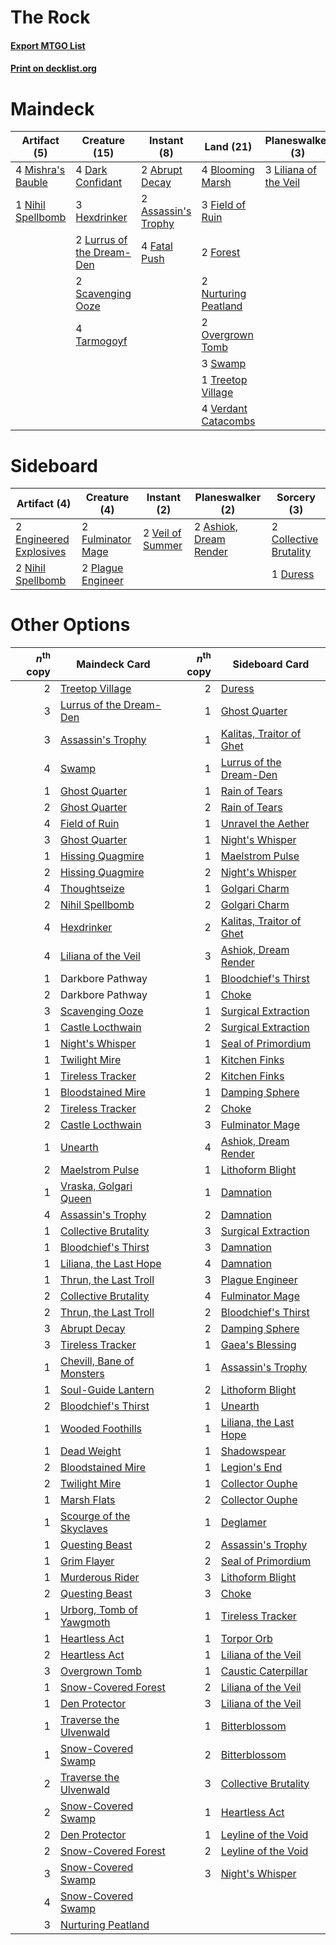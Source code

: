 # The Rock

#### [Export MTGO List](../collection/The%20Rock/The%20Rock.txt)
#### [Print on decklist.org](http://decklist.org/?deckmain=2%09Abrupt%20Decay%0A2%09Assassin's%20Trophy%0A4%09Blooming%20Marsh%0A4%09Dark%20Confidant%0A4%09Fatal%20Push%0A3%09Field%20of%20Ruin%0A2%09Forest%0A3%09Hexdrinker%0A4%09Inquisition%20of%20Kozilek%0A3%09Liliana%20of%20the%20Veil%0A2%09Lurrus%20of%20the%20Dream-Den%0A1%09Maelstrom%20Pulse%0A4%09Mishra's%20Bauble%0A1%09Nihil%20Spellbomb%0A2%09Nurturing%20Peatland%0A2%09Overgrown%20Tomb%0A2%09Scavenging%20Ooze%0A3%09Swamp%0A4%09Tarmogoyf%0A3%09Thoughtseize%0A1%09Treetop%20Village%0A4%09Verdant%20Catacombs&deckside=2%09Ashiok,%20Dream%20Render%0A2%09Collective%20Brutality%0A1%09Duress%0A2%09Engineered%20Explosives%0A2%09Fulminator%20Mage%0A2%09Nihil%20Spellbomb%0A2%09Plague%20Engineer%0A2%09Veil%20of%20Summer)
# Maindeck

|                                        Artifact (5)                                        |                                           Creature (15)                                            |                                         Instant (8)                                          |                                           Land (21)                                           |                                        Planeswalker (3)                                        |                                            Sorcery (8)                                            |
|--------------------------------------------------------------------------------------------|----------------------------------------------------------------------------------------------------|----------------------------------------------------------------------------------------------|-----------------------------------------------------------------------------------------------|------------------------------------------------------------------------------------------------|---------------------------------------------------------------------------------------------------|
|4 [Mishra's Bauble](http://gatherer.wizards.com/Pages/Card/Details.aspx?multiverseid=122122)|4 [Dark Confidant](http://gatherer.wizards.com/Pages/Card/Details.aspx?multiverseid=397731)         |2 [Abrupt Decay](http://gatherer.wizards.com/Pages/Card/Details.aspx?multiverseid=456061)     |4 [Blooming Marsh](http://gatherer.wizards.com/Pages/Card/Details.aspx?multiverseid=417816)    |3 [Liliana of the Veil](http://gatherer.wizards.com/Pages/Card/Details.aspx?multiverseid=235597)|4 [Inquisition of Kozilek](http://gatherer.wizards.com/Pages/Card/Details.aspx?multiverseid=416897)|
|1 [Nihil Spellbomb](http://gatherer.wizards.com/Pages/Card/Details.aspx?multiverseid=442215)|3 [Hexdrinker](http://gatherer.wizards.com/Pages/Card/Details.aspx?multiverseid=464117)             |2 [Assassin's Trophy](http://gatherer.wizards.com/Pages/Card/Details.aspx?multiverseid=452902)|3 [Field of Ruin](http://gatherer.wizards.com/Pages/Card/Details.aspx?multiverseid=435415)     |                                                                                                |1 [Maelstrom Pulse](http://gatherer.wizards.com/Pages/Card/Details.aspx?multiverseid=180613)       |
|                                                                                            |2 [Lurrus of the Dream-Den](http://gatherer.wizards.com/Pages/Card/Details.aspx?multiverseid=479746)|4 [Fatal Push](http://gatherer.wizards.com/Pages/Card/Details.aspx?multiverseid=423724)       |2 [Forest](http://gatherer.wizards.com/Pages/Card/Details.aspx?multiverseid=439860)            |                                                                                                |3 [Thoughtseize](http://gatherer.wizards.com/Pages/Card/Details.aspx?multiverseid=438676)          |
|                                                                                            |2 [Scavenging Ooze](http://gatherer.wizards.com/Pages/Card/Details.aspx?multiverseid=420783)        |                                                                                              |2 [Nurturing Peatland](http://gatherer.wizards.com/Pages/Card/Details.aspx?multiverseid=464192)|                                                                                                |                                                                                                   |
|                                                                                            |4 [Tarmogoyf](http://gatherer.wizards.com/Pages/Card/Details.aspx?multiverseid=136142)              |                                                                                              |2 [Overgrown Tomb](http://gatherer.wizards.com/Pages/Card/Details.aspx?multiverseid=405103)    |                                                                                                |                                                                                                   |
|                                                                                            |                                                                                                    |                                                                                              |3 [Swamp](http://gatherer.wizards.com/Pages/Card/Details.aspx?multiverseid=439858)             |                                                                                                |                                                                                                   |
|                                                                                            |                                                                                                    |                                                                                              |1 [Treetop Village](http://gatherer.wizards.com/Pages/Card/Details.aspx?multiverseid=106455)   |                                                                                                |                                                                                                   |
|                                                                                            |                                                                                                    |                                                                                              |4 [Verdant Catacombs](http://gatherer.wizards.com/Pages/Card/Details.aspx?multiverseid=405113) |                                                                                                |                                                                                                   |


# Sideboard

|                                          Artifact (4)                                           |                                        Creature (4)                                        |                                        Instant (2)                                        |                                        Planeswalker (2)                                         |                                           Sorcery (3)                                           |
|-------------------------------------------------------------------------------------------------|--------------------------------------------------------------------------------------------|-------------------------------------------------------------------------------------------|-------------------------------------------------------------------------------------------------|-------------------------------------------------------------------------------------------------|
|2 [Engineered Explosives](http://gatherer.wizards.com/Pages/Card/Details.aspx?multiverseid=50139)|2 [Fulminator Mage](http://gatherer.wizards.com/Pages/Card/Details.aspx?multiverseid=397686)|2 [Veil of Summer](http://gatherer.wizards.com/Pages/Card/Details.aspx?multiverseid=466952)|2 [Ashiok, Dream Render](http://gatherer.wizards.com/Pages/Card/Details.aspx?multiverseid=461155)|2 [Collective Brutality](http://gatherer.wizards.com/Pages/Card/Details.aspx?multiverseid=414380)|
|2 [Nihil Spellbomb](http://gatherer.wizards.com/Pages/Card/Details.aspx?multiverseid=442215)     |2 [Plague Engineer](http://gatherer.wizards.com/Pages/Card/Details.aspx?multiverseid=464049)|                                                                                           |                                                                                                 |1 [Duress](http://gatherer.wizards.com/Pages/Card/Details.aspx?multiverseid=14557)               |


# Other Options

|*n*<sup>th</sup> copy|                                           Maindeck Card                                            |*n*<sup>th</sup> copy|                                          Sideboard Card                                           |
|--------------------:|----------------------------------------------------------------------------------------------------|--------------------:|---------------------------------------------------------------------------------------------------|
|                    2|[Treetop Village](http://gatherer.wizards.com/Pages/Card/Details.aspx?multiverseid=106455)          |                    2|[Duress](http://gatherer.wizards.com/Pages/Card/Details.aspx?multiverseid=14557)                   |
|                    3|[Lurrus of the Dream-Den](http://gatherer.wizards.com/Pages/Card/Details.aspx?multiverseid=479746)  |                    1|[Ghost Quarter](http://gatherer.wizards.com/Pages/Card/Details.aspx?multiverseid=389534)           |
|                    3|[Assassin's Trophy](http://gatherer.wizards.com/Pages/Card/Details.aspx?multiverseid=452902)        |                    1|[Kalitas, Traitor of Ghet](http://gatherer.wizards.com/Pages/Card/Details.aspx?multiverseid=407596)|
|                    4|[Swamp](http://gatherer.wizards.com/Pages/Card/Details.aspx?multiverseid=439858)                    |                    1|[Lurrus of the Dream-Den](http://gatherer.wizards.com/Pages/Card/Details.aspx?multiverseid=479746) |
|                    1|[Ghost Quarter](http://gatherer.wizards.com/Pages/Card/Details.aspx?multiverseid=389534)            |                    1|[Rain of Tears](http://gatherer.wizards.com/Pages/Card/Details.aspx?multiverseid=135220)           |
|                    2|[Ghost Quarter](http://gatherer.wizards.com/Pages/Card/Details.aspx?multiverseid=389534)            |                    2|[Rain of Tears](http://gatherer.wizards.com/Pages/Card/Details.aspx?multiverseid=135220)           |
|                    4|[Field of Ruin](http://gatherer.wizards.com/Pages/Card/Details.aspx?multiverseid=435415)            |                    1|[Unravel the Aether](http://gatherer.wizards.com/Pages/Card/Details.aspx?multiverseid=378515)      |
|                    3|[Ghost Quarter](http://gatherer.wizards.com/Pages/Card/Details.aspx?multiverseid=389534)            |                    1|[Night's Whisper](http://gatherer.wizards.com/Pages/Card/Details.aspx?multiverseid=51178)          |
|                    1|[Hissing Quagmire](http://gatherer.wizards.com/Pages/Card/Details.aspx?multiverseid=407681)         |                    1|[Maelstrom Pulse](http://gatherer.wizards.com/Pages/Card/Details.aspx?multiverseid=180613)         |
|                    2|[Hissing Quagmire](http://gatherer.wizards.com/Pages/Card/Details.aspx?multiverseid=407681)         |                    2|[Night's Whisper](http://gatherer.wizards.com/Pages/Card/Details.aspx?multiverseid=51178)          |
|                    4|[Thoughtseize](http://gatherer.wizards.com/Pages/Card/Details.aspx?multiverseid=438676)             |                    1|[Golgari Charm](http://gatherer.wizards.com/Pages/Card/Details.aspx?multiverseid=405245)           |
|                    2|[Nihil Spellbomb](http://gatherer.wizards.com/Pages/Card/Details.aspx?multiverseid=442215)          |                    2|[Golgari Charm](http://gatherer.wizards.com/Pages/Card/Details.aspx?multiverseid=405245)           |
|                    4|[Hexdrinker](http://gatherer.wizards.com/Pages/Card/Details.aspx?multiverseid=464117)               |                    2|[Kalitas, Traitor of Ghet](http://gatherer.wizards.com/Pages/Card/Details.aspx?multiverseid=407596)|
|                    4|[Liliana of the Veil](http://gatherer.wizards.com/Pages/Card/Details.aspx?multiverseid=235597)      |                    3|[Ashiok, Dream Render](http://gatherer.wizards.com/Pages/Card/Details.aspx?multiverseid=461155)    |
|                    1|Darkbore Pathway                                                                                    |                    1|[Bloodchief's Thirst](http://gatherer.wizards.com/Pages/Card/Details.aspx?multiverseid=491729)     |
|                    2|Darkbore Pathway                                                                                    |                    1|[Choke](http://gatherer.wizards.com/Pages/Card/Details.aspx?multiverseid=45431)                    |
|                    3|[Scavenging Ooze](http://gatherer.wizards.com/Pages/Card/Details.aspx?multiverseid=420783)          |                    1|[Surgical Extraction](http://gatherer.wizards.com/Pages/Card/Details.aspx?multiverseid=397706)     |
|                    1|[Castle Locthwain](http://gatherer.wizards.com/Pages/Card/Details.aspx?multiverseid=473203)         |                    2|[Surgical Extraction](http://gatherer.wizards.com/Pages/Card/Details.aspx?multiverseid=397706)     |
|                    1|[Night's Whisper](http://gatherer.wizards.com/Pages/Card/Details.aspx?multiverseid=51178)           |                    1|[Seal of Primordium](http://gatherer.wizards.com/Pages/Card/Details.aspx?multiverseid=425960)      |
|                    1|[Twilight Mire](http://gatherer.wizards.com/Pages/Card/Details.aspx?multiverseid=442237)            |                    1|[Kitchen Finks](http://gatherer.wizards.com/Pages/Card/Details.aspx?multiverseid=370458)           |
|                    1|[Tireless Tracker](http://gatherer.wizards.com/Pages/Card/Details.aspx?multiverseid=409997)         |                    2|[Kitchen Finks](http://gatherer.wizards.com/Pages/Card/Details.aspx?multiverseid=370458)           |
|                    1|[Bloodstained Mire](http://gatherer.wizards.com/Pages/Card/Details.aspx?multiverseid=405094)        |                    1|[Damping Sphere](http://gatherer.wizards.com/Pages/Card/Details.aspx?multiverseid=443101)          |
|                    2|[Tireless Tracker](http://gatherer.wizards.com/Pages/Card/Details.aspx?multiverseid=409997)         |                    2|[Choke](http://gatherer.wizards.com/Pages/Card/Details.aspx?multiverseid=45431)                    |
|                    2|[Castle Locthwain](http://gatherer.wizards.com/Pages/Card/Details.aspx?multiverseid=473203)         |                    3|[Fulminator Mage](http://gatherer.wizards.com/Pages/Card/Details.aspx?multiverseid=397686)         |
|                    1|[Unearth](http://gatherer.wizards.com/Pages/Card/Details.aspx?multiverseid=442102)                  |                    4|[Ashiok, Dream Render](http://gatherer.wizards.com/Pages/Card/Details.aspx?multiverseid=461155)    |
|                    2|[Maelstrom Pulse](http://gatherer.wizards.com/Pages/Card/Details.aspx?multiverseid=180613)          |                    1|[Lithoform Blight](http://gatherer.wizards.com/Pages/Card/Details.aspx?multiverseid=491745)        |
|                    1|[Vraska, Golgari Queen](http://gatherer.wizards.com/Pages/Card/Details.aspx?multiverseid=452963)    |                    1|[Damnation](http://gatherer.wizards.com/Pages/Card/Details.aspx?multiverseid=425888)               |
|                    4|[Assassin's Trophy](http://gatherer.wizards.com/Pages/Card/Details.aspx?multiverseid=452902)        |                    2|[Damnation](http://gatherer.wizards.com/Pages/Card/Details.aspx?multiverseid=425888)               |
|                    1|[Collective Brutality](http://gatherer.wizards.com/Pages/Card/Details.aspx?multiverseid=414380)     |                    3|[Surgical Extraction](http://gatherer.wizards.com/Pages/Card/Details.aspx?multiverseid=397706)     |
|                    1|[Bloodchief's Thirst](http://gatherer.wizards.com/Pages/Card/Details.aspx?multiverseid=491729)      |                    3|[Damnation](http://gatherer.wizards.com/Pages/Card/Details.aspx?multiverseid=425888)               |
|                    1|[Liliana, the Last Hope](http://gatherer.wizards.com/Pages/Card/Details.aspx?multiverseid=414388)   |                    4|[Damnation](http://gatherer.wizards.com/Pages/Card/Details.aspx?multiverseid=425888)               |
|                    1|[Thrun, the Last Troll](http://gatherer.wizards.com/Pages/Card/Details.aspx?multiverseid=214050)    |                    3|[Plague Engineer](http://gatherer.wizards.com/Pages/Card/Details.aspx?multiverseid=464049)         |
|                    2|[Collective Brutality](http://gatherer.wizards.com/Pages/Card/Details.aspx?multiverseid=414380)     |                    4|[Fulminator Mage](http://gatherer.wizards.com/Pages/Card/Details.aspx?multiverseid=397686)         |
|                    2|[Thrun, the Last Troll](http://gatherer.wizards.com/Pages/Card/Details.aspx?multiverseid=214050)    |                    2|[Bloodchief's Thirst](http://gatherer.wizards.com/Pages/Card/Details.aspx?multiverseid=491729)     |
|                    3|[Abrupt Decay](http://gatherer.wizards.com/Pages/Card/Details.aspx?multiverseid=456061)             |                    2|[Damping Sphere](http://gatherer.wizards.com/Pages/Card/Details.aspx?multiverseid=443101)          |
|                    3|[Tireless Tracker](http://gatherer.wizards.com/Pages/Card/Details.aspx?multiverseid=409997)         |                    1|[Gaea's Blessing](http://gatherer.wizards.com/Pages/Card/Details.aspx?multiverseid=417433)         |
|                    1|[Chevill, Bane of Monsters](http://gatherer.wizards.com/Pages/Card/Details.aspx?multiverseid=479701)|                    1|[Assassin's Trophy](http://gatherer.wizards.com/Pages/Card/Details.aspx?multiverseid=452902)       |
|                    1|[Soul-Guide Lantern](http://gatherer.wizards.com/Pages/Card/Details.aspx?multiverseid=476488)       |                    2|[Lithoform Blight](http://gatherer.wizards.com/Pages/Card/Details.aspx?multiverseid=491745)        |
|                    2|[Bloodchief's Thirst](http://gatherer.wizards.com/Pages/Card/Details.aspx?multiverseid=491729)      |                    1|[Unearth](http://gatherer.wizards.com/Pages/Card/Details.aspx?multiverseid=442102)                 |
|                    1|[Wooded Foothills](http://gatherer.wizards.com/Pages/Card/Details.aspx?multiverseid=405116)         |                    1|[Liliana, the Last Hope](http://gatherer.wizards.com/Pages/Card/Details.aspx?multiverseid=414388)  |
|                    1|[Dead Weight](http://gatherer.wizards.com/Pages/Card/Details.aspx?multiverseid=452817)              |                    1|[Shadowspear](http://gatherer.wizards.com/Pages/Card/Details.aspx?multiverseid=476487)             |
|                    2|[Bloodstained Mire](http://gatherer.wizards.com/Pages/Card/Details.aspx?multiverseid=405094)        |                    1|[Legion's End](http://gatherer.wizards.com/Pages/Card/Details.aspx?multiverseid=466860)            |
|                    2|[Twilight Mire](http://gatherer.wizards.com/Pages/Card/Details.aspx?multiverseid=442237)            |                    1|[Collector Ouphe](http://gatherer.wizards.com/Pages/Card/Details.aspx?multiverseid=464107)         |
|                    1|[Marsh Flats](http://gatherer.wizards.com/Pages/Card/Details.aspx?multiverseid=405101)              |                    2|[Collector Ouphe](http://gatherer.wizards.com/Pages/Card/Details.aspx?multiverseid=464107)         |
|                    1|[Scourge of the Skyclaves](http://gatherer.wizards.com/Pages/Card/Details.aspx?multiverseid=491760) |                    1|[Deglamer](http://gatherer.wizards.com/Pages/Card/Details.aspx?multiverseid=154160)                |
|                    1|[Questing Beast](http://gatherer.wizards.com/Pages/Card/Details.aspx?multiverseid=473133)           |                    2|[Assassin's Trophy](http://gatherer.wizards.com/Pages/Card/Details.aspx?multiverseid=452902)       |
|                    1|[Grim Flayer](http://gatherer.wizards.com/Pages/Card/Details.aspx?multiverseid=414489)              |                    2|[Seal of Primordium](http://gatherer.wizards.com/Pages/Card/Details.aspx?multiverseid=425960)      |
|                    1|[Murderous Rider](http://gatherer.wizards.com/Pages/Card/Details.aspx?multiverseid=473059)          |                    3|[Lithoform Blight](http://gatherer.wizards.com/Pages/Card/Details.aspx?multiverseid=491745)        |
|                    2|[Questing Beast](http://gatherer.wizards.com/Pages/Card/Details.aspx?multiverseid=473133)           |                    3|[Choke](http://gatherer.wizards.com/Pages/Card/Details.aspx?multiverseid=45431)                    |
|                    1|[Urborg, Tomb of Yawgmoth](http://gatherer.wizards.com/Pages/Card/Details.aspx?multiverseid=383425) |                    1|[Tireless Tracker](http://gatherer.wizards.com/Pages/Card/Details.aspx?multiverseid=409997)        |
|                    1|[Heartless Act](http://gatherer.wizards.com/Pages/Card/Details.aspx?multiverseid=479611)            |                    1|[Torpor Orb](http://gatherer.wizards.com/Pages/Card/Details.aspx?multiverseid=233069)              |
|                    2|[Heartless Act](http://gatherer.wizards.com/Pages/Card/Details.aspx?multiverseid=479611)            |                    1|[Liliana of the Veil](http://gatherer.wizards.com/Pages/Card/Details.aspx?multiverseid=235597)     |
|                    3|[Overgrown Tomb](http://gatherer.wizards.com/Pages/Card/Details.aspx?multiverseid=405103)           |                    1|[Caustic Caterpillar](http://gatherer.wizards.com/Pages/Card/Details.aspx?multiverseid=398409)     |
|                    1|[Snow-Covered Forest](http://gatherer.wizards.com/Pages/Card/Details.aspx?multiverseid=121192)      |                    2|[Liliana of the Veil](http://gatherer.wizards.com/Pages/Card/Details.aspx?multiverseid=235597)     |
|                    1|[Den Protector](http://gatherer.wizards.com/Pages/Card/Details.aspx?multiverseid=420764)            |                    3|[Liliana of the Veil](http://gatherer.wizards.com/Pages/Card/Details.aspx?multiverseid=235597)     |
|                    1|[Traverse the Ulvenwald](http://gatherer.wizards.com/Pages/Card/Details.aspx?multiverseid=409998)   |                    1|[Bitterblossom](http://gatherer.wizards.com/Pages/Card/Details.aspx?multiverseid=397701)           |
|                    1|[Snow-Covered Swamp](http://gatherer.wizards.com/Pages/Card/Details.aspx?multiverseid=121256)       |                    2|[Bitterblossom](http://gatherer.wizards.com/Pages/Card/Details.aspx?multiverseid=397701)           |
|                    2|[Traverse the Ulvenwald](http://gatherer.wizards.com/Pages/Card/Details.aspx?multiverseid=409998)   |                    3|[Collective Brutality](http://gatherer.wizards.com/Pages/Card/Details.aspx?multiverseid=414380)    |
|                    2|[Snow-Covered Swamp](http://gatherer.wizards.com/Pages/Card/Details.aspx?multiverseid=121256)       |                    1|[Heartless Act](http://gatherer.wizards.com/Pages/Card/Details.aspx?multiverseid=479611)           |
|                    2|[Den Protector](http://gatherer.wizards.com/Pages/Card/Details.aspx?multiverseid=420764)            |                    1|[Leyline of the Void](http://gatherer.wizards.com/Pages/Card/Details.aspx?multiverseid=107682)     |
|                    2|[Snow-Covered Forest](http://gatherer.wizards.com/Pages/Card/Details.aspx?multiverseid=121192)      |                    2|[Leyline of the Void](http://gatherer.wizards.com/Pages/Card/Details.aspx?multiverseid=107682)     |
|                    3|[Snow-Covered Swamp](http://gatherer.wizards.com/Pages/Card/Details.aspx?multiverseid=121256)       |                    3|[Night's Whisper](http://gatherer.wizards.com/Pages/Card/Details.aspx?multiverseid=51178)          |
|                    4|[Snow-Covered Swamp](http://gatherer.wizards.com/Pages/Card/Details.aspx?multiverseid=121256)       |                     |                                                                                                   |
|                    3|[Nurturing Peatland](http://gatherer.wizards.com/Pages/Card/Details.aspx?multiverseid=464192)       |                     |                                                                                                   |

